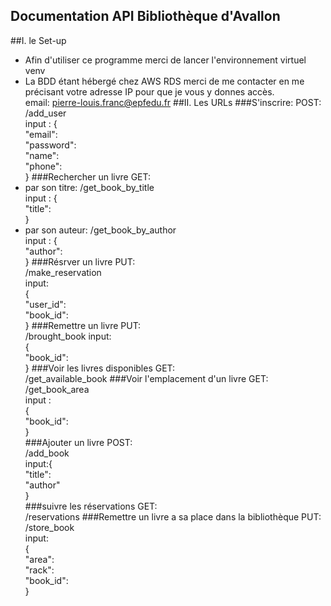 Documentation API Bibliothèque d'Avallon
------------------------
##I. le Set-up
* Afin d'utiliser ce programme merci de lancer l'environnement virtuel venv
* La BDD étant hébergé chez AWS RDS merci de me contacter en me précisant votre adresse IP pour que je vous y donnes accès.  
email: pierre-louis.franc@epfedu.fr
##II. Les URLs
###S'inscrire:
POST:  
/add_user  
input : {  
    "email":  
    "password":   
    "name":   
    "phone":  
}
###Rechercher un livre
GET:  
* par son titre: /get_book_by_title  
    input : {  
    "title":  
  }      
* par son auteur: /get_book_by_author  
 input : {  
    "author":  
  }
###Résrver un livre
PUT:  
/make_reservation  
input:  
{  
    "user_id":   
    "book_id":   
} 
###Remettre un livre
PUT:  
/brought_book
input:  
{  
    "book_id":  
} 
###Voir les livres disponibles
GET:  
/get_available_book
###Voir l'emplacement d'un livre
GET:  
/get_book_area  
input  :  
{  
    "book_id":  
}  
###Ajouter un livre
POST:  
/add_book  
input:{  
"title":  
"author"  
}  
###suivre les réservations
GET:  
/reservations
###Remettre un livre a sa place dans la bibliothèque
PUT:  
/store_book  
input:  
{  
    "area":    
    "rack":  
    "book_id":  
}  
